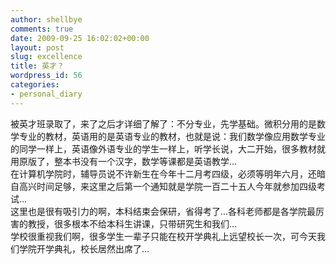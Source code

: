 ```yaml
---
author: shellbye
comments: true
date: 2009-09-25 16:02:02+00:00
layout: post
slug: excellence
title: 英才？
wordpress_id: 56
categories:
- personal_diary
---
```


被英才班录取了，来了之后才详细了解了：不分专业，先学基础。微积分用的是数学专业的教材，英语用的是英语专业的教材，也就是说：我们数学像应用数学专业的同学一样上，英语像外语专业的学生一样上，听学长说，大二开始，很多教材就用原版了，整本书没有一个汉字，数学等课都是英语教学…  
在计算机学院时，辅导员说不许新生在今年十二月考四级，必须等明年六月，还暗自高兴时间足够，来这里之后第一个通知就是学院一百二十五人今年就参加四级考试…  
这里也是很有吸引力的啊，本科结束会保研，省得考了…各科老师都是各学院最厉害的教授，很多根本不给本科生讲课，只带研究生和我们…  
学校很重视我们啊，很多学生一辈子只能在校开学典礼上远望校长一次，可今天我们学院开学典礼，校长居然出席了…
